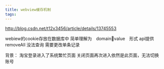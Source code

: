 ```yaml
---
title: webview缓存机制
tags:
---
```


http://blog.csdn.net/t12x3456/article/details/13745553

webiew的cookie存放在数据库中
简单理解为　domain:key:value　形式
api提供removeAll
没法查询
需要更改单条记录

背景：
淘宝登录进入了系统繁忙页面
关闭页面再次进入依然是此页面，无法切换账号
